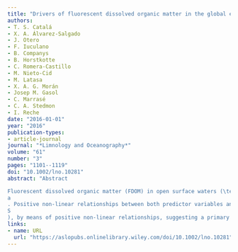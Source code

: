 ```yaml
---
title: "Drivers of fluorescent dissolved organic matter in the global epipelagic ocean"
authors:
- T. S. Catalá
- X. A. Álvarez‐Salgado
- J. Otero
- F. Iuculano
- B. Companys
- B. Horstkotte
- C. Romera‐Castillo
- M. Nieto‐Cid
- M. Latasa
- X. A. G. Morán
- Josep M. Gasol
- C. Marrasé
- C. A. Stedmon
- I. Reche
date: "2016-01-01"
year: "2016"
publication-types:
- article-journal
journal: "*Limnology and Oceanography*"
volume: "61"
number: "3"
pages: "1101--1119"
doi: "10.1002/lno.10281"
abstract: "Abstract

Fluorescent dissolved organic matter (FDOM) in open surface waters (\textless 200 m) of the Atlantic, Pacific, and Indian oceans was analysed by excitation‐emission matrix (EEM) spectroscopy and parallel factor analysis (PARAFAC). A four‐component PARAFAC model was fit to the EEMs, which included two humic‐ (C1 and C2) and two amino acid‐like (C3 and C4) components previously identified in ocean waters. Generalized‐additive models (GAMs) were used to explore the environmental factors that drive the global distribution of these PARAFAC components. The explained variance for the humic‐like components was substantially larger (\textgreater 70%) than for the amino acid‐like components (\textless 35%). The environmental variables exhibiting the largest effect on the global distribution of C1 and C2 were apparent oxygen utilisation followed by chlorophyll
a
. Positive non‐linear relationships between both predictor variables and the two humic‐like PARAFAC components suggest that their distribution are biologically controlled. Compared with the dark ocean (\textgreater 200 m), the relationships of C1 and C2 with AOU indicate a higher C1/AOU and C2/AOU ratios of the humic‐like substances in the dark ocean than in the surface ocean where a net effect of photobleaching is also detected. C3 (tryptophan‐like) and C4 (tyrosine‐like) variability was mostly dictated by salinity (
S
), by means of positive non‐linear relationships, suggesting a primary physical control of their distributions at the global surface ocean scale that could be related to the changing evaporation‐precipitation regime. Remarkably, bacterial biomass (BB) only contributed to explain a minor part of the variability of C1 and C4."
links:
- name: URL
  url: "https://aslopubs.onlinelibrary.wiley.com/doi/10.1002/lno.10281"
---
```

